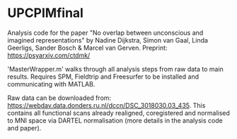 # UPCPIMfinal

Analysis code for the paper "No overlap between unconscious and imagined representations" by Nadine Dijkstra, Simon van Gaal, Linda Geerligs, Sander Bosch & Marcel van Gerven. Preprint: https://psyarxiv.com/ctdmk/

'MasterWrapper.m' walks through all analysis steps from raw data to main results. Requires SPM, Fieldtrip and Freesurfer to be installed and communicating with MATLAB. 

Raw data can be downloaded from: https://webdav.data.donders.ru.nl/dccn/DSC_3018030.03_435. This contains all functional scans already realigned, coregistered and normalised to MNI space via DARTEL normalisation (more details in the analysis code and paper). 
